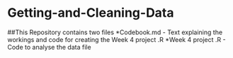 # Getting-and-Cleaning-Data
##This Repository contains two files
*Codebook.md - Text explaining the workings and code for creating the Week 4 project .R
*Week 4 project .R - Code to analyse the data file
